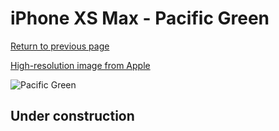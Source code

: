 # iPhone XS Max - Pacific Green

[Return to previous page](/iphone_x)

[High-resolution image from Apple](https://store.storeimages.cdn-apple.com/8756/as-images.apple.com/is/MUJQ2?wid=4500&hei=4500&fmt=png)

<div style="width: 500px"><img src="/almost_uncompressed/MUJQ2.webp" alt="Pacific Green"></div>

## Under construction
